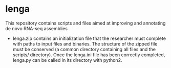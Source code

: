 # lenga

This repository contains scripts and files aimed at improving and annotating de novo RNA-seq assemblies

- lenga.zip contains an initialization file that the researcher must complete with paths to input files and binaries.
  The structure of the zipped file must be conserved (a common directory containing all files and the scripts/ directory).
  Once the lenga.ini file has been correctly completed, lenga.py can be called in its directory with python2.
